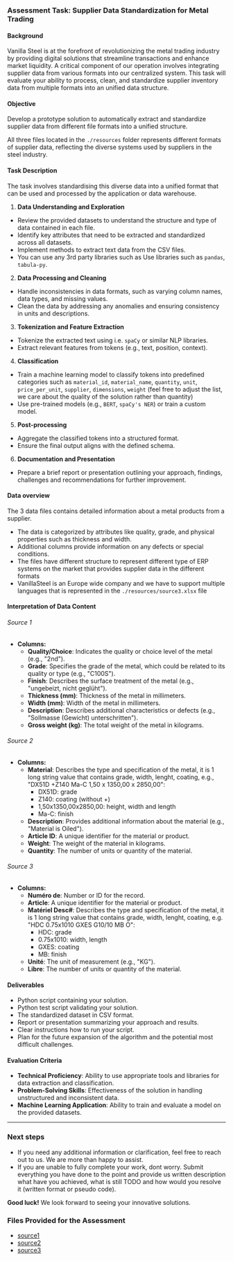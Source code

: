 ### Assessment Task: Supplier Data Standardization for Metal Trading

#### Background
Vanilla Steel is at the forefront of revolutionizing the metal trading industry by providing digital solutions that streamline transactions and enhance market liquidity. A critical component of our operation involves integrating supplier data from various formats into our centralized system. This task will evaluate your ability to process, clean, and standardize supplier inventory data from multiple formats into an unified data structure.

#### Objective
Develop a prototype solution to automatically extract and standardize supplier data from different file formats into a unified structure.

All three files located in the `./resources` folder represents different formats of supplier data, reflecting the diverse systems used by suppliers in the steel industry.

#### Task Description

The task involves standardising this diverse data into a unified format that can be used and processed by the application or data warehouse. 

1. **Data Understanding and Exploration**
  - Review the provided datasets to understand the structure and type of data contained in each file.
  - Identify key attributes that need to be extracted and standardized across all datasets.
  - Implement methods to extract text data from the CSV files. 
  - You can use any 3rd party libraries such as Use libraries such as `pandas`, `tabula-py`.

2. **Data Processing and Cleaning**
  - Handle inconsistencies in data formats, such as varying column names, data types, and missing values.
  - Clean the data by addressing any anomalies and ensuring consistency in units and descriptions.

3. **Tokenization and Feature Extraction**
  - Tokenize the extracted text using i.e. `spaCy` or similar NLP libraries.
  - Extract relevant features from tokens (e.g., text, position, context).

4. **Classification**
  - Train a machine learning model to classify tokens into predefined categories such as `material_id`, `material_name`, `quantity`, `unit`, `price_per_unit`, `supplier`, `dimensions`, `weight` (feel free to adjust the list, we care about the quality of the solution rather than quantity)
  - Use pre-trained models (e.g., `BERT`, `spaCy's NER`) or train a custom model.

5. **Post-processing**
  - Aggregate the classified tokens into a structured format.
  - Ensure the final output aligns with the defined schema.

6. **Documentation and Presentation**
  - Prepare a brief report or presentation outlining your approach, findings, challenges and recommendations for further improvement.

#### Data overview

The 3 data files contains detailed information about a metal products from a supplier.
   - The data is categorized by attributes like quality, grade, and physical properties such as thickness and width.
   - Additional columns provide information on any defects or special conditions.
   - The files have different structure to represent different type of ERP systems on the market that provides supplier data in the different formats
   - VanillaSteel is an Europe wide company and we have to support multiple languages that is represented in the `./resources/source3.xlsx` file

#### Interpretation of Data Content

###### Source 1
- **Columns:**
  - **Quality/Choice**: Indicates the quality or choice level of the metal (e.g., "2nd").
  - **Grade**: Specifies the grade of the metal, which could be related to its quality or type (e.g., "C100S").
  - **Finish**: Describes the surface treatment of the metal (e.g., "ungebeizt, nicht geglüht").
  - **Thickness (mm)**: Thickness of the metal in millimeters.
  - **Width (mm)**: Width of the metal in millimeters.
  - **Description**: Describes additional characteristics or defects (e.g., "Sollmasse (Gewicht) unterschritten").
  - **Gross weight (kg)**: The total weight of the metal in kilograms.

###### Source 2
- **Columns:**
  - **Material**: Describes the type and specification of the metal, it is 1 long string value that contains grade, width, lenght, coating, e.g., "DX51D +Z140 Ma-C 1,50 x 1350,00 x 2850,00":
    - DX51D: grade
    - Z140: coating (without +)
    - 1,50x1350,00x2850,00: height, width and length
    - Ma-C: finish
  - **Description**: Provides additional information about the material (e.g., "Material is Oiled").
  - **Article ID**: A unique identifier for the material or product.
  - **Weight**: The weight of the material in kilograms.
  - **Quantity**: The number of units or quantity of the material.

###### Source 3
- **Columns:**
  - **Numéro de**: Number or ID for the record.
  - **Article**: A unique identifier for the material or product.
  - **Matériel Desc#**: Describes the type and specification of the metal, it is 1 long string value that contains grade, width, lenght, coating, e.g. "HDC 0.75x1010 GXES G10/10 MB O":
    - HDC: grade
    - 0.75x1010: width, length
    - GXES: coating
    - MB: finish
  - **Unité**: The unit of measurement (e.g., "KG").
  - **Libre**: The number of units or quantity of the material.


#### Deliverables
- Python script containing your solution.
- Python test script validating your solution.
- The standardized dataset in CSV format.
- Report or presentation summarizing your approach and results.
- Clear instructions how to run your script.
- Plan for the future expansion of the algorithm and the potential most difficult challenges.

#### Evaluation Criteria
- **Technical Proficiency**: Ability to use appropriate tools and libraries for data extraction and classification.
- **Problem-Solving Skills**: Effectiveness of the solution in handling unstructured and inconsistent data.
- **Machine Learning Application**: Ability to train and evaluate a model on the provided datasets.

---

### Next steps
- If you need any additional information or clarification, feel free to reach out to us. We are more than happy to assist. 
- If you are unable to fully complete your work, dont worry. Submit everything you have done to the point and provide us written description what have you achieved, what is still TODO and how would you resolve it (written format or pseudo code).

**Good luck!** We look forward to seeing your innovative solutions.

### Files Provided for the Assessment
- [source1](./resources/source1.xlsx)
- [source2](./resources/source2.xlsx)
- [source3](./resources/source3.xlsx)
